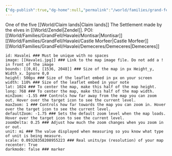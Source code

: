```yaml
---
{"dg-publish":true,"dg-home":null,"permalink":"/world/families/grand-fell/havalei/havalei/","dgPassFrontmatter":true,"created":"2025-03-10T20:00:30.498-04:00","updated":"2025-03-16T19:09:40.178-04:00"}
---
```



One of the five [[World/Claim lands\|Claim lands]]
The Settlement made by the elves in [[World/Zendel\|Zendel]]. 
POI:
[[World/Families/GrandFell/Havalei/Montisar\|Montisar]]
[[World/Families/GrandFell/Havalei/Castle Morfeer\|Castle Morfeer]]
[[World/Families/GrandFell/Havalei/Demeceres/Demeceres\|Demeceres]]

```leaflet  
id: Havalei ### Must be unique with no spaces  
image: [[Havalei.jpg]] ### Link to the map image file. Do not add a ! in front of the image  
bounds: [[0,0], [1536, 2048]] ### Size of the map in px Height_y, Width_x. Ignore 0,0  
height: 500px ### Size of the leaflet embed in px on your screen  
width: 110% ### Size of the leaflet embed in your note  
lat: 1024 ### To center the map, make this half of the map height.  
long: 768 ### To center the map, make this half of the map width.  
minZoom: -1.55 ### Controls how far away from the map you can zoom out. Hover over the target icon to see the current level.  
maxZoom: 1 ### Controls how far towards the map you can zoom in. Hover over the target icon to see the current level.  
defaultZoom: -1.75 ### Sets the default zoom level when the map loads. Hover over the target icon to see the current level.  
zoomDelta: 0.25 ### Adjust how much the zoom changes when you zoom in or out.  
unit: mi ### The value displayed when measuring so you know what type of unit is being measure.  
scale: 0.09328358208955223 ### Real units/px (resolution) of your map  
recenter: True 
darkmode: false ### marker
```
 